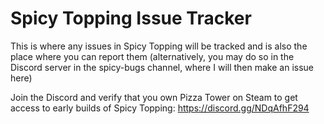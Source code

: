 # Spicy Topping Issue Tracker
This is where any issues in Spicy Topping will be tracked and is also the place where you can report them (alternatively, you may do so in the Discord server in the spicy-bugs channel, where I will then make an issue here)

Join the Discord and verify that you own Pizza Tower on Steam to get access to early builds of Spicy Topping:
https://discord.gg/NDqAfhF294
